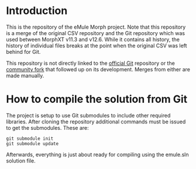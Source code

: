 # Introduction 

This is the repository of the eMule Morph project. Note that this repository is a merge of the original CSV repository and the Git repository which was used between MorphXT v11.3 and v12.6. While it contains all history, the history of individual files breaks at the point when the original CSV was left behind for Git.

This repository is not directly linked to the [official Git](https://github.com/SomeSupport/eMule) repository or the [community fork](https://github.com/irwir/eMule) that followed up on its development. Merges from either are made manually.

# How to compile the solution from Git

The project is setup to use Git submodules to include other required libraries. After cloning the repository additional commands must be issued to get the submodules. These are:

```
git submodule init
git submodule update
```

Afterwards, everything is just about ready for compiling using the emule.sln solution file.